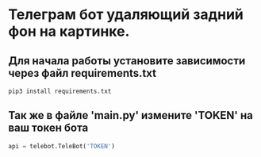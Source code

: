 # Телеграм бот удаляющий задний фон на картинке.

## Для начала работы установите зависимости через файл requirements.txt
```
pip3 install requirements.txt
```
## Так же в файле 'main.py' измените 'TOKEN' на ваш токен бота
```python
api = telebot.TeleBot('TOKEN')
```
